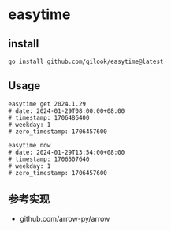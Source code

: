 # easytime

## install
```
go install github.com/qilook/easytime@latest
```
## Usage
```
easytime get 2024.1.29
# date: 2024-01-29T08:00:00+08:00
# timestamp: 1706486400
# weekday: 1
# zero_timestamp: 1706457600

easytime now
# date: 2024-01-29T13:54:00+08:00
# timestamp: 1706507640
# weekday: 1
# zero_timestamp: 1706457600
```
## 参考实现
- github.com/arrow-py/arrow